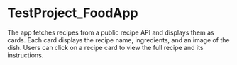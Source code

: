 # TestProject_FoodApp
The app fetches recipes from a public recipe API and displays them as cards.
 Each card displays the recipe name, ingredients, and an image of the dish.
 Users can click on a recipe card to view the full recipe and its instructions.
